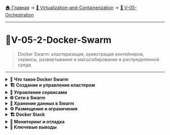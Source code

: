 [🏠 Главная](../../README.md) → [🐳 Virtualization-and-Containerization](../../README.md#-virtualization-and-containerization) → [🎼 V-05-Orchestration](../../README.md#-v-05-orchestration)

---

# 🐳V-05-2-Docker-Swarm
> Docker Swarm: кластеризация, оркестрация контейнеров, сервисы, развертывание и масштабирование в распределенной среде.

---

<details>
<summary><b>🎯 Что такое Docker Swarm</b></summary>

---

### Архитектура Swarm кластера

```text
# Swarm кластер состоит из manager и worker нод
┌─────────────────┐    ┌─────────────────┐    ┌─────────────────┐
│   Manager Node  │    │   Worker Node   │    │   Worker Node   │
│                 │    │                 │    │                 │
│ • Orchestration │    │ • Runs Services │    │ • Runs Services │
│ • API Endpoint  │    │ • Tasks         │    │ • Tasks         │
│ • Raft Consensus│    │ • Containers    │    │ • Containers    │
└─────────────────┘    └─────────────────┘    └─────────────────┘
         ↓                       ↓                       ↓
┌─────────────────────────────────────────────────────────────────┐
│                    Overlay Network                              │
│                 (Связь между нодами)                           │
└─────────────────────────────────────────────────────────────────┘
```

### Ключевые концепции Swarm

```text
🏗️  Swarm          - Кластер Docker нод
👑  Manager        - Нода управляющая кластером  
⚙️  Worker         - Нода выполняющая задачи
🚀  Service        - Определение работающего приложения
📦  Task           - Контейнер являющийся частью сервиса
🌐  Overlay Network - Сеть соединяющая ноды кластера
```

**Преимущества Swarm:**
- ✅ **Высокая доступность** - автоматическое восстановление сервисов
- ✅ **Масштабируемость** - легкое добавление/удаление нод
- ✅ **Балансировка нагрузки** - встроенный load balancer
- ✅ **Отказоустойчивость** - репликация сервисов

---

</details>

<details>
<summary><b>🏗️ Создание и управление кластером</b></summary>

---

### Инициализация Swarm

```bash
# Инициализация Swarm на manager ноде
docker swarm init --advertise-addr <MANAGER-IP>

# Просмотр информации о Swarm
docker node ls
docker info | grep -A 10 Swarm

# Получение токена для присоединения worker нод
docker swarm join-token worker

# Получение токена для manager нод
docker swarm join-token manager
```

### Присоединение нод к кластеру

```bash
# На worker ноде выполнить команду из вывода join-token
docker swarm join --token <TOKEN> <MANAGER-IP>:2377

# Просмотр всех нод в кластере
docker node ls

# Детальная информация о ноде
docker node inspect <NODE-ID>

# Обновление метаданных ноды
docker node update --label-add disk=ssd <NODE-ID>
```

### Управление кластером

```bash
# Покинуть Swarm (на worker ноде)
docker swarm leave

# Покинуть Swarm (на manager ноде)
docker swarm leave --force

# Удалить ноду из кластера
docker node rm <NODE-ID>

# Демотировать manager до worker
docker node demote <NODE-ID>

# Промоутить worker до manager
docker node promote <NODE-ID>
```

---

</details>

<details>
<summary><b>🚀 Управление сервисами</b></summary>

---

### Создание и масштабирование сервисов

```bash
# Создание сервиса
docker service create --name web nginx:alpine

# Создание сервиса с пробросом портов
docker service create \
  --name web \
  --publish published=80,target=80 \
  nginx:alpine

# Масштабирование сервиса
docker service scale web=5

# Просмотр сервисов
docker service ls

# Детальная информация о сервисе
docker service inspect web
```

### Продвинутые настройки сервисов

```bash
# Создание сервиса с репликами
docker service create \
  --name api \
  --replicas 3 \
  --update-parallelism 2 \
  --update-delay 10s \
  my-api:latest

# Сервис с глобальной репликацией (на каждой ноде)
docker service create \
  --name monitoring \
  --mode global \
  prom/node-exporter

# Сервис с ограничениями ресурсов
docker service create \
  --name app \
  --limit-memory 512M \
  --reserve-memory 256M \
  my-app:latest
```

### Обновление и откат сервисов

```bash
# Обновление образа сервиса
docker service update --image my-app:v2.0 app

# Откат к предыдущей версии
docker service rollback app

# Обновление с настройками
docker service update \
  --image my-app:v3.0 \
  --update-parallelism 1 \
  --update-delay 30s \
  --update-failure-action rollback \
  app

# Принудительное обновление
docker service update --force app
```

---

</details>

<details>
<summary><b>🌐 Сети в Swarm</b></summary>

---

### Overlay сети

```bash
# Создание overlay сети
docker network create \
  --driver overlay \
  --attachable \
  my-overlay-net

# Создание внутренней overlay сети
docker network create \
  --driver overlay \
  --internal \
  private-net

# Просмотр сетей в Swarm
docker network ls

# Подключение сервиса к сети
docker service create \
  --name web \
  --network my-overlay-net \
  nginx:alpine
```

### Сервисное обнаружение и балансировка

```text
# Встроенный DNS и load balancing
┌─────────────────┐    ┌─────────────────┐
│   Service A     │    │   Service B     │
│   (3 replicas)  │    │   (2 replicas)  │
└─────────────────┘    └─────────────────┘
         ↓                       ↓
┌─────────────────────────────────────────┐
│          Internal Load Balancer         │
│          + DNS Round Robin              │
└─────────────────────────────────────────┘
```

```bash
# Сервисы могут общаться по имени
docker service create --name database redis:alpine
docker service create --name app --network my-overlay-net my-app:latest
# app может подключиться к database по имени
```

---

</details>

<details>
<summary><b>💾 Хранение данных в Swarm</b></summary>

---

### Тома и конфиги

```bash
# Создание тома
docker volume create app-data

# Использование тома в сервисе
docker service create \
  --name database \
  --mount type=volume,source=app-data,target=/data \
  postgres:13

# Создание конфига
echo "config data" | docker config create my-config -

# Использование конфига в сервисе
docker service create \
  --name app \
  --config source=my-config,target=/app/config.json \
  my-app:latest
```

### Секреты

```bash
# Создание секрета из файла
docker secret create db-password ./password.txt

# Создание секрета из stdin
echo "secret123" | docker secret create api-key -

# Использование секрета в сервисе
docker service create \
  --name app \
  --secret source=db-password,target=/run/secrets/db_password \
  my-app:latest

# Просмотр секретов
docker secret ls
```

### Внешние хранилища

```bash
# Использование NFS томов
docker service create \
  --name app \
  --mount \
    type=volume,\
    source=nfs-volume,\
    target=/app/data,\
    volume-driver=local,\
    volume-opt=type=nfs,\
    volume-opt=device=:/nfs/share,\
    volume-opt=o=addr=192.168.1.100 \
  my-app:latest
```

---

</details>

<details>
<summary><b>⚙️ Размещение и ограничения</b></summary>

---

### Размещение сервисов

```bash
# Размещение на manager нодах
docker service create \
  --name app \
  --constraint node.role==manager \
  my-app:latest

# Размещение по меткам
docker service create \
  --name app \
  --constraint node.labels.storage==ssd \
  my-app:latest

# Размещение на конкретной ноде
docker service create \
  --name app \
  --constraint node.hostname==node-1 \
  my-app:latest
```

### Режимы репликации

```bash
# Replicated mode (по умолчанию)
docker service create \
  --name web \
  --replicas 3 \
  nginx:alpine

# Global mode (на каждой ноде)
docker service create \
  --name monitoring \
  --mode global \
  prom/node-exporter

# Комбинация с ограничениями
docker service create \
  --name app \
  --mode global \
  --constraint node.labels.env==production \
  my-app:latest
```

### Ресурсы и политики

```bash
# Ограничение ресурсов
docker service create \
  --name app \
  --limit-cpu 2 \
  --limit-memory 1G \
  --reserve-cpu 1 \
  --reserve-memory 512M \
  my-app:latest

# Политика перезапуска
docker service create \
  --name app \
  --restart-condition on-failure \
  --restart-delay 5s \
  --restart-max-attempts 3 \
  my-app:latest
```

---

</details>

<details>
<summary><b>🏗️ Docker Stack</b></summary>

---

### Развертывание приложений через stack

```yaml
# docker-compose.yml для Swarm
version: '3.8'

services:
  web:
    image: nginx:alpine
    ports:
      - target: 80
        published: 80
        protocol: tcp
        mode: host
    deploy:
      replicas: 3
      update_config:
        parallelism: 2
        delay: 10s
      restart_policy:
        condition: on-failure
      resources:
        limits:
          memory: 256M
        reservations:
          memory: 128M

  database:
    image: postgres:13
    environment:
      POSTGRES_PASSWORD: secret
    deploy:
      replicas: 1
      placement:
        constraints:
          - node.role == manager
    volumes:
      - db_data:/var/lib/postgresql/data

volumes:
  db_data:

networks:
  default:
    driver: overlay
```

### Команды управления stack

```bash
# Развертывание stack
docker stack deploy -c docker-compose.yml my-app

# Просмотр stack
docker stack ls
docker stack services my-app
docker stack ps my-app

# Удаление stack
docker stack rm my-app

# Масштабирование сервиса в stack
docker service scale my-app_web=5
```

### Секреты и конфиги в stack

```yaml
version: '3.8'

services:
  app:
    image: my-app:latest
    secrets:
      - db-password
    configs:
      - app-config

secrets:
  db-password:
    external: true

configs:
  app-config:
    file: ./config.json

networks:
  default:
    driver: overlay
```

---

</details>

<details>
<summary><b>🔧 Мониторинг и отладка</b></summary>

---

### Мониторинг кластера

```bash
# Просмотр состояния нод
docker node ls

# Просмотр задач сервиса
docker service ps web

# Просмотр логов сервиса
docker service logs -f web

# Проверка здоровья сервиса
docker service inspect --pretty web

# Мониторинг событий
docker events --filter type=service
```

### Отладка проблем

```bash
# Проверка сетевых подключений
docker network inspect my-overlay-net

# Проверка размещения задач
docker service ps web --no-trunc

# Просмотр деталей задачи
docker inspect <TASK-ID>

# Проверка доступности сервиса
curl http://$(docker node inspect self --format '{{ .Status.Addr }}'):80
```

### Резервное копирование и восстановление

```bash
# Бэкап томов Swarm
docker run --rm -v app-data:/source -v $(pwd):/backup alpine \
  tar czf /backup/app-data.tar.gz -C /source .

# Бэкап конфигов и секретов
docker config ls -q | xargs -I {} docker config inspect {} > configs-backup.json
docker secret ls -q | xargs -I {} docker secret inspect {} > secrets-backup.json
```

---

</details>

<details>
<summary><b>🎯 Ключевые выводы</b></summary>

---

### Best Practices для Production

```text
✅ Используйте нечетное количество manager нод (3, 5, 7)
✅ Разделяйте manager и worker ноды по ролям
✅ Используйте overlay сети для межсервисного взаимодействия
✅ Настройте мониторинг и алертинг для кластера
✅ Регулярно делайте бэкапы томов и конфигов
✅ Используйте секреты для хранения чувствительных данных
✅ Настраивайте политики обновления для zero-downtime деплоев
```

### Когда использовать Swarm

```text
🏢 Enterprise приложения - отказоустойчивость и масштабируемость
🌐 Микросервисные архитектуры - встроенная балансировка нагрузки
📊 High Availability - автоматическое восстановление сервисов
🔧 Простота управления - встроена в Docker, легче чем Kubernetes
```

### Что дальше

```text
📚 Следующая тема: Docker безопасность - защита контейнеров и кластеров
🔜 Затем: Мониторинг и логи - наблюдение за приложениями
🎯 Цель: Создавать отказоустойчивые и масштабируемые production-кластеры
```

---

</details>
